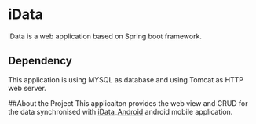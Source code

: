 # iData
iData is a web application based on Spring boot framework.
## Dependency
This application is using MYSQL as database and using Tomcat as HTTP web server.

##About the Project
This applicaiton provides the web view and CRUD for the data synchronised with  [iData_Android](https://github.com/caretechsw/iData_android) android mobile application.

